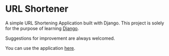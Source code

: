 # URL Shortener
A simple URL Shortening Application built with Django. This project is solely for the purpose of learning [Django](https://github.com/django/django).

Suggestions for improvement are always welcomed.

You can use the application [here](#to-be-added-later).
